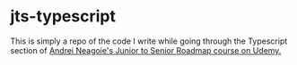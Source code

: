 # jts-typescript

This is simply a repo of the code I write while going through the Typescript section of [Andrei Neagoie's Junior to Senior Roadmap course on Udemy.](https://www.udemy.com/course/the-complete-junior-to-senior-web-developer-roadmap/)
